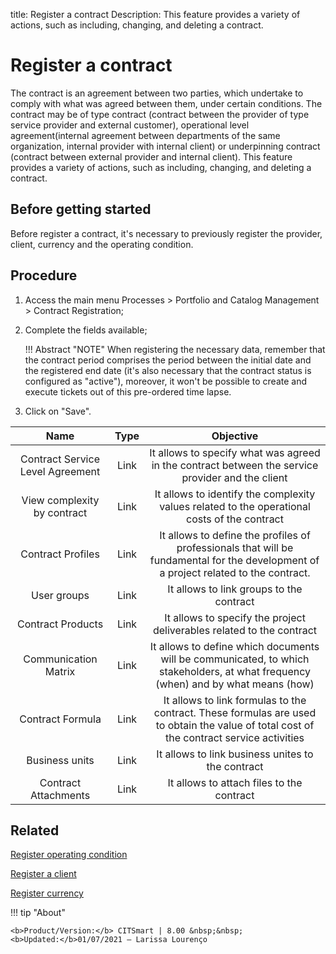 title: Register a contract
Description: This feature provides a variety of actions, such as including, changing, and deleting a contract. 
# Register a contract

The contract is an agreement between two parties, which undertake to comply with what was agreed between them, under certain conditions. The contract may be of type contract (contract between the provider of type service provider and external customer), operational level agreement(internal agreement between departments of the same organization, internal provider with internal client) or underpinning contract (contract between external provider and internal client).
This feature provides a variety of actions, such as including, changing, and deleting a contract.

Before getting started
--------------------------

Before register a contract, it's necessary to previously register the provider,
client, currency and the operating condition.

Procedure
-------------

1.  Access the main menu Processes \> Portfolio and Catalog Management \>
    Contract Registration;

2.  Complete the fields available;

    !!! Abstract "NOTE"
        When registering the necessary data, remember that the contract period
        comprises the period between the initial date and the registered end date
        (it's also necessary that the contract status is configured as "active"),
        moreover, it won't be possible to create and execute tickets out of this
        pre-ordered time lapse.
        

3.  Click on "Save".

|             **Name**             | **Type** |                                                               **Objective**                                                              |
|:--------------------------------:|:--------:|:----------------------------------------------------------------------------------------------------------------------------------------:|
| Contract Service Level Agreement |   Link   |                     It allows to specify what was agreed in the contract between the service provider and the client                     |
|    View complexity by contract   |   Link   |                       It allows to identify the complexity values related to the operational costs of the contract                       |
|         Contract Profiles        |   Link   |   It allows to define the profiles of professionals that will be fundamental for the development of a project related to the contract.   |
|            User groups           |   Link   |                                                 It allows to link groups to the contract                                                 |
|         Contract Products        |   Link   |                                   It allows to specify the project deliverables related to the contract                                  |
|       Communication Matrix       |   Link   |     It allows to define which documents will be communicated, to which stakeholders, at what frequency (when) and by what means (how)    |
|         Contract Formula         |   Link   | It allows to link formulas to the contract. These formulas are used to obtain the value of total cost of the contract service activities |
|          Business units          |   Link   |                                             It allows to link business unites to the contract                                            |
|       Contract Attachments       |   Link   |                                                 It allows to attach files to the contract                                                

Related
-----------

[Register operating condition](/en-us/citsmart-platform-8/processes/portfolio-and-catalog/configuration/register-operating-condition.html)

[Register a client](/en-us/citsmart-platform-8/processes/portfolio-and-catalog/configuration/register-client.html)

[Register currency](/en-us/citsmart-platform-8/additional-features/contract-management/configuration/register-currency.html)

!!! tip "About"

    <b>Product/Version:</b> CITSmart | 8.00 &nbsp;&nbsp;
    <b>Updated:</b>01/07/2021 – Larissa Lourenço

